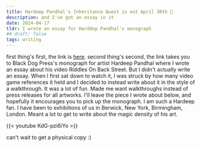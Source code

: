 ```yaml
---
title: Hardeep Pandhal's Inheritance Quest is out April 30th 🚗
description: and I've got an essay in it
date: 2024-04-17
tldr: I wrote an essay for Harddep Pandhal's monograph
## draft: false
tags: writing
---
```


first thing's first, the link is [here](https://blackdogonline.com/products/hardeep-pandhal-inheritance-quest). second thing's second, the link takes you to Black Dog Press's monograph for artist Hardeep Pandhal where I wrote an essay about his video Riddles On Back Street. But I didn't actually write an essay. When I first sat down to watch it, I was struck by how many video game references it held and I decided to instead write about it in the style of a walkthrough. It was a lot of fun. Made me want walkthroughs instead of press releases for all artworks. I'll leave the piece I wrote about below, and hopefully it encourages you to pick up the monograph. I am such a Hardeep fan. I have been to exhibitions of us in Berwick, New York, Birmingham, London. Meant a lot to get to write about the magic density of his art.

{{< youtube KdG-pzi6iYo >}}

can't wait to get a physical copy :)